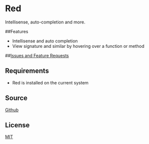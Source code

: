 # Red

Intellisense, auto-completion and more.

##Features
* Intellisense and auto completion
* View signature and similar by hovering over a function or method

##[Issues and Feature Requests](https://github.com/yoyocat/red-vscode/issues)

## Requirements
* Red is installed on the current system


## Source

[Github](https://github.com/yoyocat/red-vscode)
                
## License

[MIT](https://raw.githubusercontent.com/yoyocat/red-vscode/master/LICENSE)
